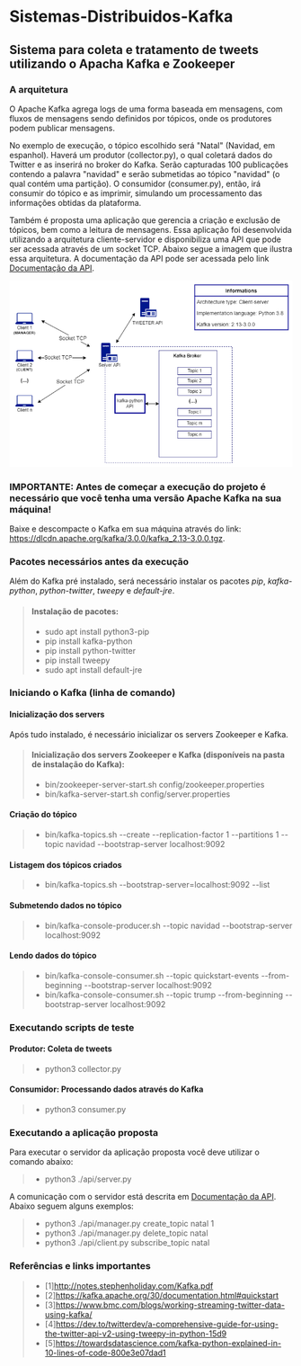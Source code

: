 # Sistemas-Distribuidos-Kafka

## Sistema para coleta e tratamento de tweets utilizando o Apacha Kafka e Zookeeper

### A arquitetura
O Apache Kafka agrega logs de uma forma baseada em mensagens, com fluxos de mensagens sendo definidos por tópicos, onde os produtores podem publicar mensagens.

No exemplo de execução, o tópico escolhido será "Natal" (Navidad, em espanhol). Haverá um produtor (collector.py), o qual coletará dados do Twitter e as inserirá no broker do Kafka. Serão capturadas 100 publicações contendo a palavra "navidad" e serão submetidas ao tópico "navidad" (o qual contém uma partição). O consumidor (consumer.py), então, irá consumir do tópico e as imprimir, simulando um processamento das informações obtidas da plataforma.

Também é proposta uma aplicação que gerencia a criação e exclusão de tópicos, bem como a leitura de mensagens. Essa aplicação foi desenvolvida utilizando a arquitetura cliente-servidor e disponibiliza uma API que pode ser acessada através de um socket TCP. Abaixo segue a imagem que ilustra essa arquitetura. A documentação da API pode ser acessada pelo link [Documentação da API](doc/api_documentation.pdf).

![Arquitetura da aplicação proposta](/doc/architeture.png "Arquitetura da aplicação proposta")


### **IMPORTANTE:** Antes de começar a execução do projeto é necessário que você tenha uma versão Apache Kafka na sua máquina!

Baixe e descompacte o Kafka em sua máquina através do link: <https://dlcdn.apache.org/kafka/3.0.0/kafka_2.13-3.0.0.tgz>.

### Pacotes necessários antes da execução
Além do Kafka pré instalado, será necessário instalar os pacotes *pip*, *kafka-python*, *python-twitter*, *tweepy* e *default-jre*.

> #### Instalação de pacotes:
> - sudo apt install python3-pip
> - pip install kafka-python
> - pip install python-twitter
> - pip install tweepy
> - sudo apt install default-jre

### Iniciando o Kafka (linha de comando)
#### Inicialização dos servers
Após tudo instalado, é necessário inicializar os servers Zookeeper e Kafka.
> #### Inicialização dos servers Zookeeper e Kafka (disponíveis na pasta de instalação do Kafka):
> - bin/zookeeper-server-start.sh config/zookeeper.properties
> - bin/kafka-server-start.sh config/server.properties

#### Criação do tópico
> - bin/kafka-topics.sh --create --replication-factor 1 --partitions 1 --topic navidad --bootstrap-server localhost:9092

#### Listagem dos tópicos criados
> - bin/kafka-topics.sh --bootstrap-server=localhost:9092 --list

#### Submetendo dados no tópico
> - bin/kafka-console-producer.sh --topic navidad --bootstrap-server localhost:9092

#### Lendo dados do tópico
> - bin/kafka-console-consumer.sh --topic quickstart-events --from-beginning --bootstrap-server localhost:9092
> - bin/kafka-console-consumer.sh --topic trump --from-beginning --bootstrap-server localhost:9092

### Executando scripts de teste
#### Produtor: Coleta de tweets
> - python3 collector.py

#### Consumidor: Processando dados através do Kafka
> - python3 consumer.py

### Executando a aplicação proposta
Para executar o servidor da aplicação proposta você deve utilizar o comando abaixo:
> - python3 ./api/server.py

A comunicação com o servidor está descrita em [Documentação da API](doc/api_documentation.pdf). Abaixo seguem alguns exemplos:
> - python3 ./api/manager.py create_topic natal 1
> - python3 ./api/manager.py delete_topic natal
> - python3 ./api/client.py subscribe_topic natal

### Referências e links importantes
> - [1]<http://notes.stephenholiday.com/Kafka.pdf>
> - [2]<https://kafka.apache.org/30/documentation.html#quickstart>
> - [3]<https://www.bmc.com/blogs/working-streaming-twitter-data-using-kafka/>
> - [4]<https://dev.to/twitterdev/a-comprehensive-guide-for-using-the-twitter-api-v2-using-tweepy-in-python-15d9>
> - [5]<https://towardsdatascience.com/kafka-python-explained-in-10-lines-of-code-800e3e07dad1>
